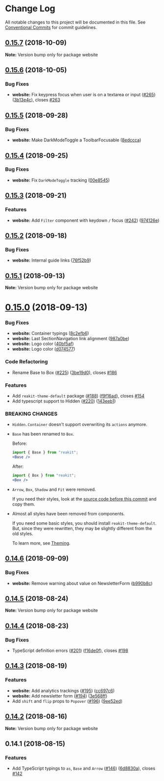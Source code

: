 # Change Log

All notable changes to this project will be documented in this file.
See [Conventional Commits](https://conventionalcommits.org) for commit guidelines.

## [0.15.7](https://github.com/reakit/reakit/compare/website@0.15.6...website@0.15.7) (2018-10-09)

**Note:** Version bump only for package website





## [0.15.6](https://github.com/reakit/reakit/compare/website@0.15.5...website@0.15.6) (2018-10-05)


### Bug Fixes

* **website:** Fix keypress focus when user is on a textarea or input ([#265](https://github.com/reakit/reakit/issues/265)) ([3b13e4c](https://github.com/reakit/reakit/commit/3b13e4c)), closes [#263](https://github.com/reakit/reakit/issues/263)





<a name="0.15.5"></a>
## [0.15.5](https://github.com/reakit/reakit/compare/website@0.15.4...website@0.15.5) (2018-09-28)


### Bug Fixes

* **website:** Make DarkModeToggle a ToolbarFocusable ([8edccca](https://github.com/reakit/reakit/commit/8edccca))





<a name="0.15.4"></a>
## [0.15.4](https://github.com/reakit/reakit/compare/website@0.15.3...website@0.15.4) (2018-09-25)


### Bug Fixes

* **website:** Fix `DarkModeToggle` tracking ([00e8545](https://github.com/reakit/reakit/commit/00e8545))





<a name="0.15.3"></a>
## [0.15.3](https://github.com/reakit/reakit/compare/website@0.15.2...website@0.15.3) (2018-09-21)


### Features

* **website:** Add `Filter` component with keydown `/` focus ([#242](https://github.com/reakit/reakit/issues/242)) ([974126e](https://github.com/reakit/reakit/commit/974126e))





<a name="0.15.2"></a>
## [0.15.2](https://github.com/reakit/reakit/compare/website@0.15.1...website@0.15.2) (2018-09-18)


### Bug Fixes

* **website:** Internal guide links ([76f52b9](https://github.com/reakit/reakit/commit/76f52b9))





<a name="0.15.1"></a>
## [0.15.1](https://github.com/reakit/reakit/compare/website@0.15.0...website@0.15.1) (2018-09-13)

**Note:** Version bump only for package website





<a name="0.15.0"></a>
# [0.15.0](https://github.com/reakit/reakit/compare/website@0.14.6...website@0.15.0) (2018-09-13)


### Bug Fixes

* **website:** Container typings ([8c2efb6](https://github.com/reakit/reakit/commit/8c2efb6))
* **website:** Last SectionNavigation link alignment ([987a0be](https://github.com/reakit/reakit/commit/987a0be))
* **website:** Logo color ([40bf5af](https://github.com/reakit/reakit/commit/40bf5af))
* **website:** Logo color ([d074577](https://github.com/reakit/reakit/commit/d074577))


### Code Refactoring

* Rename Base to Box ([#225](https://github.com/reakit/reakit/issues/225)) ([3be19d0](https://github.com/reakit/reakit/commit/3be19d0)), closes [#186](https://github.com/reakit/reakit/issues/186)


### Features

* Add `reakit-theme-default` package ([#188](https://github.com/reakit/reakit/issues/188)) ([f9f16ad](https://github.com/reakit/reakit/commit/f9f16ad)), closes [#154](https://github.com/reakit/reakit/issues/154)
* Add typescript support to Hidden ([#220](https://github.com/reakit/reakit/issues/220)) ([143eeb1](https://github.com/reakit/reakit/commit/143eeb1))


### BREAKING CHANGES

* `Hidden.Container` doesn't support overwriting its `actions` anymore.
* `Base` has been renamed to `Box`.

  Before:
  ```jsx
  import { Base } from "reakit";
  <Base />
  ```

  After:
  ```jsx
  import { Box } from "reakit";
  <Box />
  ```
* `Arrow`, `Box`, `Shadow` and `Fit` were removed.

  If you need their styles, look at the [source code before this commit](https://github.com/reakit/reakit/tree/100a833940b65284958988b888c0172ea5468d35/packages/reakit/src) and copy them.
* Almost all styles have been removed from components.

  If you need some basic styles, you should install `reakit-theme-default`. But, since they were rewritten, they may be slightly different from the old styles.

  To learn more, see [Theming](https://reakit.io/guide/theming).





<a name="0.14.6"></a>
## [0.14.6](https://github.com/reakit/reakit/compare/website@0.14.5...website@0.14.6) (2018-09-09)


### Bug Fixes

* **website:** Remove warning about value on NewsletterForm ([b990b8c](https://github.com/reakit/reakit/commit/b990b8c))





<a name="0.14.5"></a>
## [0.14.5](https://github.com/reakit/reakit/compare/website@0.14.4...website@0.14.5) (2018-08-24)

**Note:** Version bump only for package website





<a name="0.14.4"></a>
## [0.14.4](https://github.com/reakit/reakit/compare/website@0.14.3...website@0.14.4) (2018-08-23)


### Bug Fixes

* TypeScript definition errors ([#201](https://github.com/reakit/reakit/issues/201)) ([f16de0f](https://github.com/reakit/reakit/commit/f16de0f)), closes [#198](https://github.com/reakit/reakit/issues/198)





<a name="0.14.3"></a>
## [0.14.3](https://github.com/reakit/reakit/compare/website@0.14.2...website@0.14.3) (2018-08-19)


### Features

* **website:** Add analytics trackings ([#195](https://github.com/reakit/reakit/issues/195)) ([cc697c6](https://github.com/reakit/reakit/commit/cc697c6))
* **website:** Add newsletter form ([#194](https://github.com/reakit/reakit/issues/194)) ([3e568ff](https://github.com/reakit/reakit/commit/3e568ff))
* Add `shift` and `flip` props to `Popover` ([#196](https://github.com/reakit/reakit/issues/196)) ([9ee52ed](https://github.com/reakit/reakit/commit/9ee52ed))





<a name="0.14.2"></a>
## [0.14.2](https://github.com/reakit/reakit/compare/website@0.14.1...website@0.14.2) (2018-08-16)

**Note:** Version bump only for package website





<a name="0.14.1"></a>
## 0.14.1 (2018-08-15)


### Features

* Add TypeScript typings to `as`, `Base` and `Arrow` ([#146](https://github.com/reakit/reakit/issues/146)) ([6d8830a](https://github.com/reakit/reakit/commit/6d8830a)), closes [#142](https://github.com/reakit/reakit/issues/142)
